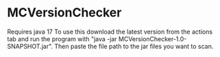 # MCVersionChecker

Requires java 17
To use this download the latest version from the actions tab and run the program with "java -jar MCVersionChecker-1.0-SNAPSHOT.jar". Then paste the file path to the jar files you want to scan.
